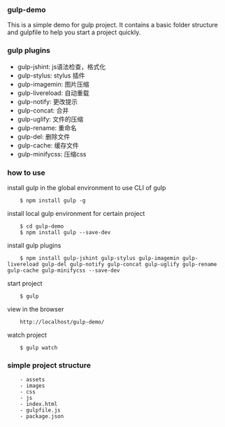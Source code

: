 ### gulp-demo

This is a simple demo for gulp project. It contains a basic folder structure and gulpfile to help you start a project quickly.


### gulp plugins
- gulp-jshint: js语法检查，格式化
- gulp-stylus: stylus 插件
- gulp-imagemin: 图片压缩
- gulp-livereload: 自动重载
- gulp-notify: 更改提示
- gulp-concat: 合并
- gulp-uglify: 文件的压缩
- gulp-rename: 重命名
- gulp-del: 删除文件
- gulp-cache: 缓存文件
- gulp-minifycss: 压缩css

        
### how to use


install gulp in the global environment to use CLI of gulp

        $ npm install gulp -g

install local gulp environment for certain project

        $ cd gulp-demo
        $ npm install gulp --save-dev

install gulp plugins

        $ npm install gulp-jshint gulp-stylus gulp-imagemin gulp-livereload gulp-del gulp-notify gulp-concat gulp-uglify gulp-rename gulp-cache gulp-minifycss --save-dev

start project
    
        $ gulp

view in the browser
        
        http://localhost/gulp-demo/

watch project 
        
        $ gulp watch

### simple project structure

        - assets
        - images
        - css
        - js
        - index.html
        - gulpfile.js
        - package.json
